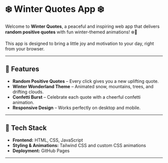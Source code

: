# ❄️ Winter Quotes App ❄️

Welcome to **Winter Quotes**, a peaceful and inspiring web app that delivers **random positive quotes** with fun winter-themed animations! ❄️🌟  

This app is designed to bring a little joy and motivation to your day, right from your browser.

---

## 🌟 Features

- **Random Positive Quotes** – Every click gives you a new uplifting quote.  
- **Winter Wonderland Theme** – Animated snow, mountains, trees, and drifting clouds.  
- **Confetti Burst** – Celebrate each quote with a cheerful confetti animation.  
- **Responsive Design** – Works perfectly on desktop and mobile.  

---

## 🎨 Tech Stack

- **Frontend:** HTML, CSS, JavaScript  
- **Styling & Animations:** Tailwind CSS and custom CSS animations  
- **Deployment:** GitHub Pages  

---
